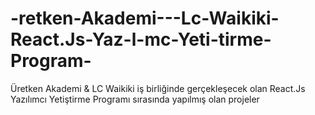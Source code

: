 # -retken-Akademi---Lc-Waikiki-React.Js-Yaz-l-mc-Yeti-tirme-Program-
Üretken Akademi &amp; LC Waikiki iş birliğinde gerçekleşecek olan React.Js Yazılımcı Yetiştirme Programı sırasında yapılmış olan projeler

